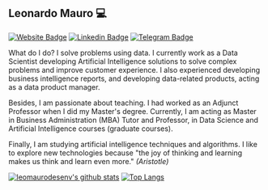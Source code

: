 ## Leonardo Mauro 💻 
[![Website Badge](https://img.shields.io/badge/website-portfolio-blue?style=flat-square)](http://leonardomauro.com/portfolio/)
[![Linkedin Badge](https://img.shields.io/badge/-LeonardoMauro-blue?style=flat-square&logo=linkedin&logoColor=white)](https://www.linkedin.com/in/leomaurodesenv/)
[![Telegram Badge](https://img.shields.io/badge/-leomaurodesenv-2CA5E0?style=flat-square&logo=telegram)](https://t.me/leomaurodesenv)

What do I do? I solve problems using data. I currently work as a Data Scientist developing Artificial Intelligence solutions to solve complex problems and improve customer experience. I also experienced developing business intelligence reports, and developing data-related products, acting as a data product manager.   

Besides, I am passionate about teaching. I had worked as an Adjunct Professor when I did my Master's degree. Currently, I am acting as Master in Business Administration (MBA) Tutor and Professor, in Data Science and Artificial Intelligence courses (graduate courses).   

Finally, I am studying artificial intelligence techniques and algorithms. I like to explore new technologies because "the joy of thinking and learning makes us think and learn even more." _(Aristotle)_   

[![leomaurodesenv's github stats](https://github-readme-stats.vercel.app/api?username=leomaurodesenv&count_private=true&hide=issues&show_icons=true&title_color=007ec6&icon_color=007ec6&line_height=24)](https://github.com/leomaurodesenv)
[![Top Langs](https://github-readme-stats.vercel.app/api/top-langs/?username=leomaurodesenv&layout=compact&langs_count=8&hide=php,css&title_color=007ec6&icon_color=007ec6)](https://sourcerer.io/leomaurodesenv)
